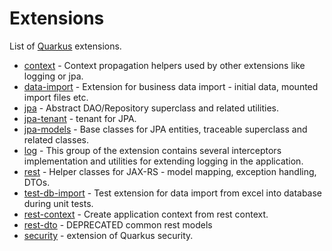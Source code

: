 # Extensions
List of [Quarkus](https://quarkus.io/) extensions.

* [context](context) - Context propagation helpers used by other extensions like logging or jpa.
* [data-import](data-import) - Extension for business data import - initial data, mounted import files etc.
* [jpa](jpa) - Abstract DAO/Repository superclass and related utilities.
* [jpa-tenant](jpa-tenant) - tenant for JPA.
* [jpa-models](jpa-models) - Base classes for JPA entities, traceable superclass and related classes.
* [log](log) - This group of the extension contains several interceptors implementation and utilities for extending logging in the application.
* [rest](rest) - Helper classes for JAX-RS - model mapping, exception handling, DTOs.
* [test-db-import](test-db-import) - Test extension for data import from excel into database during unit tests.
* [rest-context](rest-context) - Create application context from rest context.
* [rest-dto](rest-dto) - DEPRECATED common rest models
* [security](security) - extension of Quarkus security.